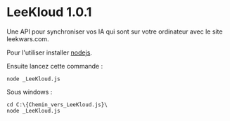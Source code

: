 LeeKloud 1.0.1
========

Une API pour synchroniser vos IA qui sont sur votre ordinateur avec le site leekwars.com.

Pour l'utiliser installer [nodejs](http://nodejs.org/).

Ensuite lancez cette commande :

    node _LeeKloud.js

Sous windows :

    cd C:\{Chemin_vers_LeeKloud.js}\
    node _LeeKloud.js


